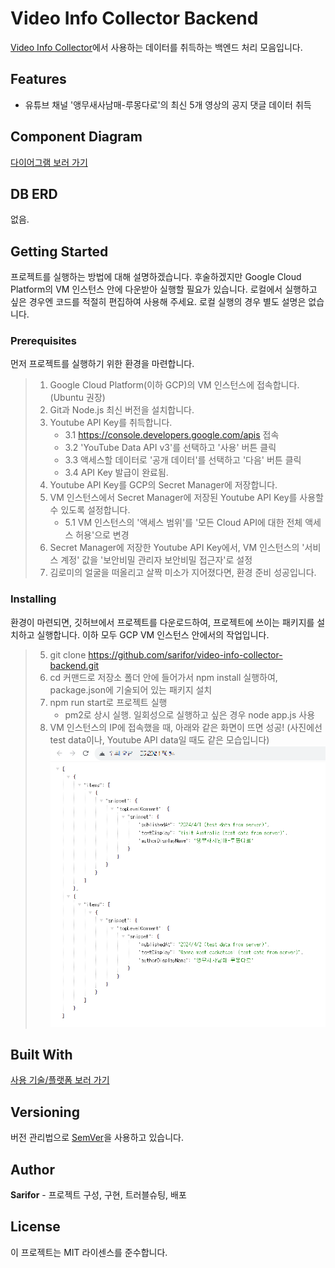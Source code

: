 # Video Info Collector Backend
[Video Info Collector](https://github.com/sarifor/video-info-collector)에서 사용하는 데이터를 취득하는 백엔드 처리 모음입니다.

## Features
- 유튜브 채널 '앵무새사남매-루몽다로'의 최신 5개 영상의 공지 댓글 데이터 취득

## Component Diagram
[다이어그램 보러 가기](https://github.com/sarifor/video-info-collector#component-diagram)

## DB ERD
없음.

## Getting Started
프로젝트를 실행하는 방법에 대해 설명하겠습니다.
후술하겠지만 Google Cloud Platform의 VM 인스턴스 안에 다운받아 실행할 필요가 있습니다.
로컬에서 실행하고 싶은 경우엔 코드를 적절히 편집하여 사용해 주세요. 로컬 실행의 경우 별도 설명은 없습니다.

### Prerequisites
먼저 프로젝트를 실행하기 위한 환경을 마련합니다.

> 1. Google Cloud Platform(이하 GCP)의 VM 인스턴스에 접속합니다. (Ubuntu 권장)
> 2. Git과 Node.js 최신 버전을 설치합니다. 
> 3. Youtube API Key를 취득합니다.
>    - 3.1 https://console.developers.google.com/apis 접속
>    - 3.2 'YouTube Data API v3'를 선택하고 '사용' 버튼 클릭
>    - 3.3 액세스할 데이터로 '공개 데이터'를 선택하고 '다음' 버튼 클릭
>    - 3.4 API Key 발급이 완료됨.
> 4. Youtube API Key를 GCP의 Secret Manager에 저장합니다.
> 5. VM 인스턴스에서 Secret Manager에 저장된 Youtube API Key를 사용할 수 있도록 설정합니다.
>    - 5.1 VM 인스턴스의 '액세스 범위'를 '모든 Cloud API에 대한 전체 액세스 허용'으로 변경
> 6. Secret Manager에 저장한 Youtube API Key에서, VM 인스턴스의 '서비스 계정' 값을 '보안비밀 관리자 보안비밀 접근자'로 설정
> 7. 김로미의 얼굴을 떠올리고 살짝 미소가 지어졌다면, 환경 준비 성공입니다.

### Installing
환경이 마련되면, 깃허브에서 프로젝트를 다운로드하여, 프로젝트에 쓰이는 패키지를 설치하고 실행합니다.
이하 모두 GCP VM 인스턴스 안에서의 작업입니다.

> 5. git clone https://github.com/sarifor/video-info-collector-backend.git
> 6. cd 커맨드로 저장소 폴더 안에 들어가서 npm install 실행하여, package.json에 기술되어 있는 패키지 설치
> 7. npm run start로 프로젝트 실행
>    - pm2로 상시 실행. 일회성으로 실행하고 싶은 경우 node app.js 사용
> 8. VM 인스턴스의 IP에 접속했을 때, 아래와 같은 화면이 뜨면 성공! (사진에선 test data이나, Youtube API data일 때도 같은 모습입니다)
> ![image](./running_app.png)


## Built With
[사용 기술/플랫폼 보러 가기](https://github.com/sarifor/video-info-collector#built-with)

## Versioning
버전 관리법으로 [SemVer](http://semver.org/)을 사용하고 있습니다.

## Author
**Sarifor** - 프로젝트 구성, 구현, 트러블슈팅, 배포

## License
이 프로젝트는 MIT 라이센스를 준수합니다.